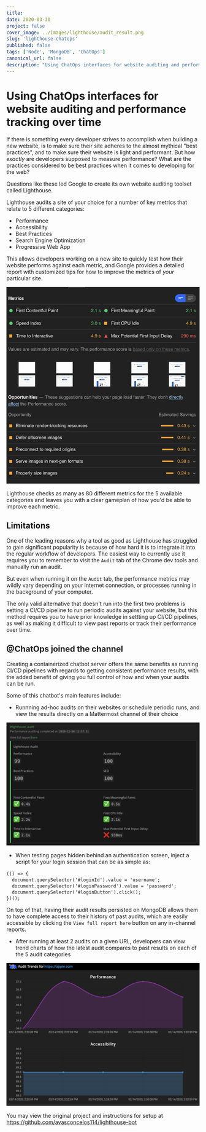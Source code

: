 ```yaml
---
title: 
date: 2020-03-30
project: false
cover_image: ../images/lighthouse/audit_result.png
slug: 'lighthouse-chatops'
published: false
tags: ['Node', 'MongoDB', 'ChatOps']
canonical_url: false
description: "Using ChatOps interfaces for website auditing and performance tracking over time"
---
```


# Using ChatOps interfaces for website auditing and performance tracking over time

If there is something every developer strives to accomplish when building a new website, is to make sure their site adheres to the almost mythical "best practices", and to make sure their website is light and performant. But how _exactly_ are developers supposed to measure performance? What are the practices considered to be best practices when it comes to developing for the web?

Questions like these led Google to create its own website auditing toolset called Lighthouse.

Lighthouse audits a site of your choice for a number of key metrics that relate to 5 different categories:
* Performance
* Accessibility
* Best Practices
* Search Engine Optimization
* Progressive Web App

This allows developers working on a new site to quickly test how their website performs against each metric, and Google provides a detailed report with customized tips for how to improve the metrics of _your_ particular site.

![](../images/lighthouse/lighthouse_html_report.png)

Lighthouse checks as many as 80 different metrics for the 5 available categories and leaves you with a clear gameplan of how you'd be able to improve each metric.

## Limitations

One of the leading reasons why a tool as good as Lighthouse has struggled to gain significant popularity is because of how hard it is to integrate it into the regular workflow of developers. The easiest way to currently use it requires you to remember to visit the `Audit` tab of the Chrome dev tools and manually run an audit.

But even when running it on the `Audit` tab, the performance metrics may wildly vary depending on your internet connection, or processes running in the background of your computer.

The only valid alternative that doesn't run into the first two problems is setting a CI/CD pipeline to run periodic audits against your website, but this method requires you to have prior knowledge in settting up CI/CD pipelines, as well as making it difficult to view past reports or track their performance over time.

## @ChatOps joined the channel

Creating a containerized chatbot server offers the same benefits as running CI/CD pipelines with regards to getting consistent performance results, with the added benefit of giving you full control of how and when your audits can be run.

Some of this chatbot's main features include:

* Runnning ad-hoc audits on their websites or schedule periodic runs, and view the results directly on a Mattermost channel of their choice

![](../images/lighthouse/audit_result.png)

* When testing pages hidden behind an authentication screen, inject a script for your login session that can be as simple as:

```
(() => {
  document.querySelector('#loginId').value = 'username';
  document.querySelector('#loginPassword').value = 'password';
  document.querySelector('#loginButton').click();
})();
```
On top of that, having their audit results persisted on MongoDB allows them to have complete access to their history of past audits, which are easily accessible by clicking the `View full report here` button on any in-channel reports.


* After running at least 2 audits on a given URL, developers can view trend charts of how the latest audit compares to past results on each of the 5 audit categories

![](../images/lighthouse/audit_trend.png)

You may view the original project and instructions for setup at https://github.com/avasconcelos114/lighthouse-bot